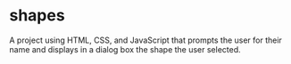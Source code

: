 # shapes
A project using HTML, CSS, and JavaScript that prompts the user for their name and displays in a dialog box the shape the user selected.
